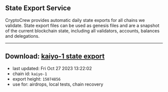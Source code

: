 ## State Export Service
CryptoCrew provides automatic daily state exports for all chains we validate. State export files can be used as genesis files and are a snapshot of the current blockchain state, including all validators, accounts, balances and delegations.

---
**Download: [kaiyo-1 state export](https://dl.ccvalidators.com/SERVICE/kujira/kaiyo-1_export_15074856.json)**
---

- last updated: Fri Oct 27 2023 13:22:02
- chain id: `kaiyo-1`
- export height: `15074856`
- use for: airdrops, local tests, chain recovery
